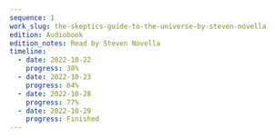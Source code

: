 ```yaml
---
sequence: 1
work_slug: the-skeptics-guide-to-the-universe-by-steven-novella
edition: Audiobook
edition_notes: Read by Steven Novella
timeline:
  - date: 2022-10-22
    progress: 38%
  - date: 2022-10-23
    progress: 64%
  - date: 2022-10-28
    progress: 77%
  - date: 2022-10-29
    progress: Finished
---
```


